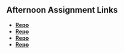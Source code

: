 ## Afternoon Assignment Links

* **[Repo](https://github.com/lincmarler/vue-playground)**
* **[Repo](https://github.com/lincmarler/GiftedP-2)**
* **[Repo](https://github.com/lincmarler/<ASSIGNMENT_REPO>)**
* **[Repo](https://github.com/lincmarler/<ASSIGNMENT_REPO>)**
